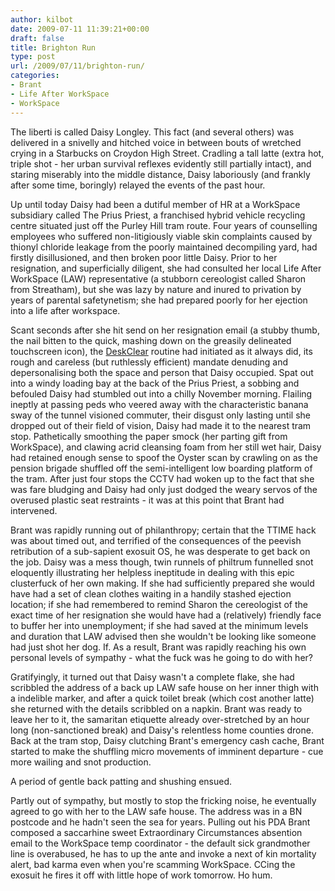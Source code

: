```yaml
---
author: kilbot
date: 2009-07-11 11:39:21+00:00
draft: false
title: Brighton Run
type: post
url: /2009/07/11/brighton-run/
categories:
- Brant
- Life After WorkSpace
- WorkSpace
---
```

The liberti is called Daisy Longley. This fact (and several others) was delivered in a snivelly and hitched voice in between bouts of wretched crying in a Starbucks on Croydon High Street. Cradling a tall latte (extra hot, triple shot - her urban survival reflexes evidently still partially intact), and staring miserably into the middle distance, Daisy laboriously (and frankly after some time, boringly) relayed the events of the past hour.

Up until today Daisy had been a dutiful member of HR at a WorkSpace subsidiary called The Prius Priest, a franchised hybrid vehicle recycling centre situated just off the Purley Hill tram route. Four years of counselling employees who suffered non-litigiously viable skin complaints caused by thionyl chloride leakage from the poorly maintained decompiling yard, had firstly disillusioned, and then broken poor little Daisy. Prior to her resignation, and superficially diligent, she had consulted her local Life After WorkSpace (LAW) representative (a stubborn cereologist called Sharon from Streatham), but she was lazy by nature and inured to privation by years of parental safetynetism; she had prepared poorly for her ejection into a life after workspace.

Scant seconds after she hit send on her resignation email (a stubby thumb, the nail bitten to the quick, mashing down on the greasily delineated touchscreen icon), the [DeskClear](http://www.kilbot.co.uk/2008/05/11/this-way-to-the-egress/) routine had initiated as it always did, its rough and careless (but ruthlessly efficient) mandate denuding and depersonalising both the space and person that Daisy occupied. Spat out into a windy loading bay at the back of the Prius Priest, a sobbing and befouled Daisy had stumbled out into a chilly November morning. Flailing ineptly at passing peds who veered away with the characteristic banana sway of the tunnel visioned commuter, their disgust only lasting until she dropped out of their field of vision, Daisy had made it to the nearest tram stop. Pathetically smoothing the paper smock (her parting gift from WorkSpace), and clawing acrid cleansing foam from her still wet hair, Daisy had retained enough sense to spoof the Oyster scan by crawling on as the pension brigade shuffled off the semi-intelligent low boarding platform of the tram. After just four stops the CCTV had woken up to the fact that she was fare bludging and Daisy had only just dodged the weary servos of the overused plastic seat restraints - it was at this point that Brant had intervened.

Brant was rapidly running out of philanthropy; certain that the TTIME hack was about timed out, and terrified of the consequences of the peevish retribution of a sub-sapient exosuit OS, he was desperate to get back on the job. Daisy was a mess though, twin runnels of philtrum funnelled snot eloquently illustrating her helpless ineptitude in dealing with this epic clusterfuck of her own making. If she had sufficiently prepared she would have had a set of clean clothes waiting in a handily stashed ejection location; if she had remembered to remind Sharon the cereologist of the exact time of her resignation she would have had a (relatively) friendly face to buffer her into unemployment; if she had saved at the minimum levels and duration that LAW advised then she wouldn't be looking like someone had just shot her dog. If. As a result, Brant was rapidly reaching his own personal levels of sympathy - what the fuck was he going to do with her?

Gratifyingly, it turned out that Daisy wasn't a complete flake, she had scribbled the address of a back up LAW safe house on her inner thigh with a indelible marker, and after a quick toilet break (which cost another latte) she returned with the details scribbled on a napkin. Brant was ready to leave her to it, the samaritan etiquette already over-stretched by an hour long (non-sanctioned break) and Daisy's relentless home counties drone. Back at the tram stop, Daisy clutching Brant's emergency cash cache, Brant started to make the shuffling micro movements of imminent departure - cue more wailing and snot production. 

A period of gentle back patting and shushing ensued.

Partly out of sympathy, but mostly to stop the fricking noise, he eventually agreed to go with her to the LAW safe house. The address was in a BN postcode and he hadn't seen the sea for years. Pulling out his PDA Brant composed a saccarhine sweet Extraordinary Circumstances absention email to the WorkSpace temp coordinator - the default sick grandmother line is overabused, he has to up the ante and invoke a next of kin mortality alert, bad karma even when you're scamming WorkSpace. CCing the exosuit he fires it off with little hope of work tomorrow. Ho hum.
